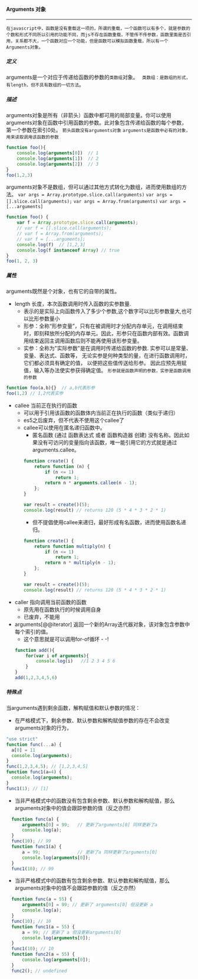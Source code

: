 #### Arguments 对象
--------------
    在javascript中，函数是没有重载这一项的，所谓的重载，一个函数可以有多个，就是参数的个数和形式不同所以引用的功能不同，而js不存在函数重载，不管传不传参数，函数里面是否引用，关系都不大，一个函数对应一个功能，但是函数可以模拟函数重载，所以有一个Arguments对象。

##### 定义
  arguments是一个对应于传递给函数的参数的`类数组`对象。
  ` 类数组：是数组的形式，有length，但不具有数组的一切方法`。
##### 描述
  arguments对象是所有（非箭头）函数中都可用的局部变量。你可以使用arguments对象在函数中引用函数的参数。此对象包含传递给函数的每个参数，第一个参数在索引0处。
`箭头函数没有arguments对象`
`arguments是函数中必有的对象，用来读取调用该函数的参数`
```javascript
function foo(){
    console.log(arguments[0])  // 1
    console.log(arguments[1])  // 2
    console.log(arguments[2])  // 3
}
foo(1,2,3)

```

arguments对象不是数组，但可以通过其他方式转化为数组，进而使用数组的方法。
`var args = Array.prototype.slice.call(arguments)`
`var args = [].slice.call(arguments);`
`var args = Array.from(arguments)`
`var args = [...arguments]`
```javascript
function foo() {
    var f = Array.prototype.slice.call(arguments);
    // var f = [].slice.call(arguments);
    // var f = Array.from(arguments);
    // var f = [...arguments];
    console.log(f)  // [1,2,3]
    console.log(f instanceof Array) // true
}
foo(1, 2, 3)
```

##### 属性
arguments既然是个对象，也有它的自带的属性。

* length 长度，本次函数调用时传入函数的实参数量.
    * 表示的是实际上向函数传入了多少个参数,这个数字可以比形参数量大,也可以比形参数量小
    * 形参：全称“形参变量”，只有在被调用时才分配内存单元，在调用结束时，即刻释放所分配的内存单元。因此，形参只在函数内部有效。函数调用结束返回主调用函数后则不能再使用该形参变量。
    * 实参：全称为"实际参数"是在调用时传递给函数的参数. 实参可以是常量、变量、表达式、函数等， 无论实参是何种类型的量，在进行函数调用时，它们都必须具有确定的值， 以便把这些值传送给形参。 因此应预先用赋值，输入等办法使实参获得确定值。
`形参就是函数声明的参数，实参是函数调用的参数`
```javascript
function foo(a,b){}  // a,b代表形参
foo(1,2) // 1,2代表实参
```
* callee 当前正在执行的函数
    * 可以用于引用该函数的函数体内当前正在执行的函数（类似于递归）
    * es5之后废弃，但不代表不使用这个callee了
    * callee可以使用在匿名递归函数中。
        * 匿名函数 (通过 函数表达式 或者 函数构造器 创建) 没有名称。因此如果没有可访问的变量指向该函数，唯一能引用它的方式就是通过 arguments.callee。
        ```javascript
        function create() {
            return function (n) {
                if (n <= 1)
                    return 1;
                return n * arguments.callee(n - 1);
            };
        }

        var result = create()(5); 
        console.log(result) // returns 120 (5 * 4 * 3 * 2 * 1)
        ```
        * 但不提倡使用callee来递归，最好形成有名函数，进而使用函数名递归。
        ```javascript
        function create() {
            return function multiply(n) {
                if (n <= 1)
                    return 1;
                return n * multiply(n - 1);
            };
        }

        var result = create()(5); 
        console.log(result) // returns 120 (5 * 4 * 3 * 2 * 1)
        ```
* caller 指向调用当前函数的函数
    * 原先用在函数执行的时候调用自身 
    * 已废弃，不能用
* arguments[@@iterator] 返回一个新的Array迭代器对象，该对象包含参数中每个索引的值。
    * 这个意思就是可以调用for-of循环 - -!
    ```javascript
    function add(){
        for(var i of arguments){
            console.log(i)   //1 2 3 4 5 6 
        }
    }
    add(1,2,3,4,5,6)
    ```
##### 特殊点
  当arguments遇到剩余函数，解构赋值和默认参数的情况：
  * 在严格模式下，剩余参数、默认参数和解构赋值参数的存在不会改变 arguments对象的行为，
  ```javascript
  "use strict"
  function func(...a) {
    a[0] = 11
    console.log(arguments);
  }
  func(1,2,3,4,5); // [1,2,3,4,5]
  function func1(a=4) {
    console.log(arguments);
  }
  func1(1); // [1]
  ```
  * 当非严格模式中的函数没有包含剩余参数、默认参数和解构赋值，那么arguments对象中的值会跟踪参数的值（反之亦然）
  ```javascript
    function func(a) { 
        arguments[0] = 99;   // 更新了arguments[0] 同样更新了a
        console.log(a);
    }
    func(10); // 99
    function func1(a) { 
        a = 99;              // 更新了a 同样更新了arguments[0] 
        console.log(arguments[0]);
    }
    func1(10); // 99
  ```
  * 当非严格模式中的函数有包含剩余参数、默认参数和解构赋值，那么arguments对象中的值不会跟踪参数的值（反之亦然）
  ```javascript
    function func(a = 55) { 
        arguments[0] = 99; // 更新了 arguments[0] 但没更新 a
        console.log(a);
    }
    func(10); // 10
    function func1(a = 55) { 
        a = 99; // 更新了 a 但没更新arguments[0]
        console.log(arguments[0]);
    }
    func1(10); // 10
    function func2(a = 55) { 
        console.log(arguments[0]);
    }
    func2(); // undefined
  ```
  
